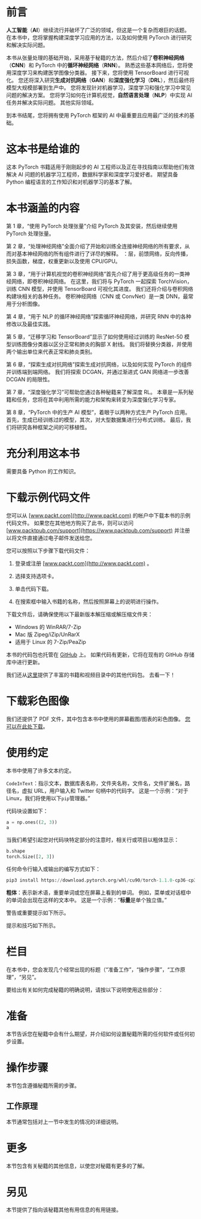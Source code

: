 # 前言

**人工智能**（**AI**）继续流行并破坏了广泛的领域，但这是一个复杂而艰巨的话题。 在本书中，您将掌握构建深度学习应用的方法，以及如何使用 PyTorch 进行研究和解决实际问题。

本书从张量处理的基础开始，采用基于秘籍的方法，然后介绍了**卷积神经网络**（**CNN**）和 PyTorch 中的**循环神经网络**（**RNN**）。 熟悉这些基本网络后，您将使用深度学习来构建医学图像分类器。 接下来，您将使用 TensorBoard 进行可视化。 您还将深入研究**生成对抗网络**（**GAN**）和**深度强化学习**（**DRL**），然后最终将模型大规模部署到生产中。 您将发现针对机器学习，深度学习和强化学习中常见问题的解决方案。 您将学习如何在计算机视觉，**自然语言处理**（**NLP**）中实现 AI 任务并解决实际问题。 其他实际领域。

到本书结尾，您将拥有使用 PyTorch 框架的 AI 中最重要且应用最广泛的技术的基础。

# 这本书是给谁的

这本 PyTorch 书籍适用于刚刚起步的 AI 工程师以及正在寻找指南以帮助他们有效解决 AI 问题的机器学习工程师，数据科学家和深度学习爱好者。 期望具备 Python 编程语言的工作知识和对机器学习的基本了解。

# 本书涵盖的内容

第 1 章，“使用 PyTorch 处理张量”介绍 PyTorch 及其安装，然后继续使用 PyTorch 处理张量。

第 2 章，“处理神经网络”全面介绍了开始和训练全连接神经网络的所有要求，从而对基本神经网络的所有组件进行了详尽的解释。 ：层，前馈网络，反向传播，损失函数，梯度，权重更新以及使用 CPU/GPU。

第 3 章，“用于计算机视觉的卷积神经网络”首先介绍了用于更高级任务的一类神经网络，即卷积神经网络。 在这里，我们将与 PyTorch 一起探索 TorchVision，训练 CNN 模型，并使用 TensorBoard 可视化其进度。 我们还将介绍与卷积网络构建块相关的各种任务。 卷积神经网络（CNN 或 ConvNet）是一类 DNN，最常用于分析图像。

第 4 章，“用于 NLP 的循环神经网络”探索循环神经网络，并研究 RNN 中的各种修改以及最佳实践。

第 5 章，“迁移学习和 TensorBoard”显示了如何使用经过训练的 ResNet-50 模型训练图像分类器以区分正常和肺炎的胸部 X 射线。 我们将替换分类器，并使用两个输出单位来代表正常和肺炎类别。

第 6 章，“探索生成对抗网络”探索生成对抗网络，以及如何实现 PyTorch 的组件并训练端到端网络。 我们将探索 DCGAN，并通过渐进式 GAN 网络进一步改善 DCGAN 的局限性。

第 7 章，“深度强化学习”可帮助您通过各种秘籍来了解深度 RL。 本章是一系列秘籍和任务，您将在其中利用所需的能力和架构来转变为深度强化学习专家。

第 8 章，“PyTorch 中的生产 AI 模型”，着眼于以两种方式生产 PyTorch 应用。 首先，生成已经训练过的模型，其次，对大型数据集进行分布式训练。 最后，我们将研究各种框架之间的可移植性。

# 充分利用这本书

需要具备 Python 的工作知识。

# 下载示例代码文件

您可以从 [www.packt.com](http://www.packt.com) 的帐户中下载本书的示例代码文件。 如果您在其他地方购买了此书，则可以访问 [www.packtpub.com/support](https://www.packtpub.com/support) 并注册以将文件直接通过电子邮件发送给您。

您可以按照以下步骤下载代码文件：

1.  登录或注册 [www.packt.com](http://www.packt.com) 。

2.  选择支持选项卡。
3.  单击代码下载。
4.  在搜索框中输入书籍的名称，然后按照屏幕上的说明进行操作。

下载文件后，请确保使用以下最新版本解压缩或解压缩文件夹：

*   Windows 的 WinRAR/7-Zip
*   Mac 版 Zipeg/iZip/UnRarX
*   适用于 Linux 的 7-Zip/PeaZip

本书的代码包也托管在 [GitHub](https://github.com/PacktPublishing/PyTorch-Artificial-Intelligence-Fundamentals) 上。 如果代码有更新，它将在现有的 GitHub 存储库中进行更新。

我们还从[这里](https://github.com/PacktPublishing/)提供了丰富的书籍和视频目录中的其他代码包。 去看一下！

# 下载彩色图像

我们还提供了 PDF 文件，其中包含本书中使用的屏幕截图/图表的彩色图像。 [您可以在此处下载](http://www.packtpub.com/sites/default/files/downloads/9781838557041_ColorImages.pdf)。

# 使用约定

本书中使用了许多文本约定。

`CodeInText`：指示文本，数据库表名称，文件夹名称，文件名，文件扩展名，路径名，虚拟 URL，用户输入和 Twitter 句柄中的代码字。 这是一个示例：“对于 Linux，我们将使用以下`pip`管理器。”

代码块设置如下：

```py
a = np.ones((2, 3))
a
```

当我们希望引起您对代码块特定部分的注意时，相关行或项目以粗体显示：

```py
b.shape
torch.Size([2, 3])
```

任何命令行输入或输出的编写方式如下：

```py
pip3 install https://download.pytorch.org/whl/cu90/torch-1.1.0-cp36-cp36m-win_amd64.whl
```

**粗体**：表示新术语，重要单词或您在屏幕上看到的单词。 例如，菜单或对话框中的单词会出现在这样的文本中。 这是一个示例：“**标量**是单个独立值。”

警告或重要提示如下所示。

提示和技巧如下所示。

# 栏目

在本书中，您会发现几个经常出现的标题（“准备工作”，“操作步骤”，“工作原理”，“另见”。

要给出有关如何完成秘籍的明确说明，请按以下说明使用这些部分：

# 准备

本节告诉您在秘籍中会有什么期望，并介绍如何设置秘籍所需的任何软件或任何初步设置。

# 操作步骤

本节包含遵循秘籍所需的步骤。

## 工作原理

本节通常包括对上一节中发生的情况的详细说明。

# 更多

本节包含有关秘籍的其他信息，以使您对秘籍有更多的了解。

# 另见

本节提供了指向该秘籍其他有用信息的有用链接。

